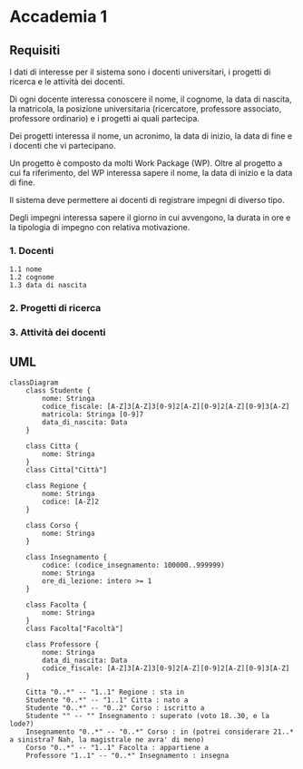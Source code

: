 # Accademia 1

## Requisiti

I dati di interesse per il sistema sono i docenti universitari, i progetti di ricerca e le attività dei docenti.

Di ogni docente interessa conoscere il nome, il cognome, la data di nascita, la matricola, la posizione universitaria (ricercatore, professore associato, professore ordinario) e i progetti ai quali partecipa.

Dei progetti interessa il nome, un acronimo, la data di inizio, la data di fine e i docenti che vi partecipano.

Un progetto è composto da molti Work Package (WP). Oltre al progetto a cui fa riferimento, del WP interessa sapere il nome, la data di inizio e la data di fine.

Il sistema deve permettere ai docenti di registrare impegni di diverso tipo. 

Degli impegni interessa sapere il giorno in cui avvengono, la durata in ore e la tipologia di impegno con relativa motivazione.


### 1. Docenti
    1.1 nome
    1.2 cognome
    1.3 data di nascita

### 2. Progetti di ricerca

### 3. Attività dei docenti

## UML

```mermaid
classDiagram
    class Studente {
        nome: Stringa
        codice_fiscale: [A-Z]3[A-Z]3[0-9]2[A-Z][0-9]2[A-Z][0-9]3[A-Z]
        matricola: Stringa [0-9]7
        data_di_nascita: Data
    }

    class Citta {
        nome: Stringa
    }
    class Citta["Città"]

    class Regione {
        nome: Stringa
        codice: [A-Z]2 
    }

    class Corso {
        nome: Stringa
    }

    class Insegnamento {
        codice: (codice_insegnamento: 100000..999999)
        nome: Stringa
        ore_di_lezione: intero >= 1
    }

    class Facolta {
        nome: Stringa
    }
    class Facolta["Facoltà"]

    class Professore {
        nome: Stringa
        data_di_nascita: Data
        codice_fiscale: [A-Z]3[A-Z]3[0-9]2[A-Z][0-9]2[A-Z][0-9]3[A-Z]
    }

    Citta "0..*" -- "1..1" Regione : sta in
    Studente "0..*" -- "1..1" Citta : nato a
    Studente "0..*" -- "0..2" Corso : iscritto a
    Studente "" -- "" Insegnamento : superato (voto 18..30, e la lode?)
    Insegnamento "0..*" -- "0..*" Corso : in (potrei considerare 21..* a sinistra? Nah, la magistrale ne avra' di meno)
    Corso "0..*" -- "1..1" Facolta : appartiene a
    Professore "1..1" -- "0..*" Insegnamento : insegna
```

